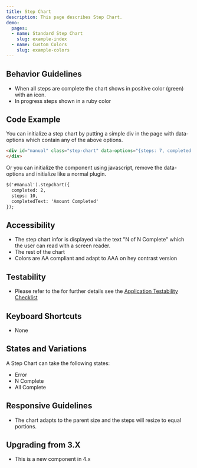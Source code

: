 ```yaml
---
title: Step Chart
description: This page describes Step Chart.
demo:
  pages:
  - name: Standard Step Chart
    slug: example-index
  - name: Custom Colors
    slug: example-colors
---
```


## Behavior Guidelines

- When all steps are complete the chart shows in positive color (green) with an icon.
- In progress steps shown in a ruby color

## Code Example

You can initialize a step chart by putting a simple div in the page with data-options which contain any of the above options.

```html
<div id="manual" class="step-chart" data-options="{steps: 7, completed: 2, inProgress: 3, iconType: 'icon-error', extraText: '2 Days Overdue'}">
</div>
```

Or you can initialize the component using javascript, remove the data-options and initialize like a normal plugin.

```html
$('#manual').stepchart({
  completed: 2,
  steps: 10,
  completedText: 'Amount Completed'
});
```

## Accessibility

- The step chart infor is displayed via the text "N of N Complete" which the user can read with a screen reader.
- The rest of the chart
- Colors are AA compliant and adapt to AAA on hey contrast version

## Testability

- Please refer to the for further details see the [Application Testability Checklist](https://design.infor.com/resources/application-testability-checklist)

## Keyboard Shortcuts

- None

## States and Variations

A Step Chart can take the following states:

- Error
- N Complete
- All Complete

## Responsive Guidelines

- The chart adapts to the parent size and the steps will resize to equal portions.

## Upgrading from 3.X

- This is a new component in 4.x
